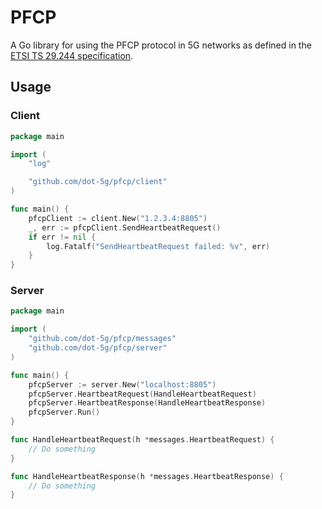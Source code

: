 # PFCP

A Go library for using the PFCP protocol in 5G networks as defined in the [ETSI TS 29.244 specification](https://www.etsi.org/deliver/etsi_ts/129200_129299/129244/16.04.00_60/ts_129244v160400p.pdf). 

## Usage

### Client

```go
package main

import (
	"log"

	"github.com/dot-5g/pfcp/client"
)

func main() {
	pfcpClient := client.New("1.2.3.4:8805")
	_, err := pfcpClient.SendHeartbeatRequest()
	if err != nil {
		log.Fatalf("SendHeartbeatRequest failed: %v", err)
	}
}
```

### Server


```go
package main

import (
	"github.com/dot-5g/pfcp/messages"
	"github.com/dot-5g/pfcp/server"
)

func main() {
	pfcpServer := server.New("localhost:8805")
	pfcpServer.HeartbeatRequest(HandleHeartbeatRequest)
	pfcpServer.HeartbeatResponse(HandleHeartbeatResponse)
	pfcpServer.Run()
}

func HandleHeartbeatRequest(h *messages.HeartbeatRequest) {
	// Do something
}

func HandleHeartbeatResponse(h *messages.HeartbeatResponse) {
	// Do something
}

```
